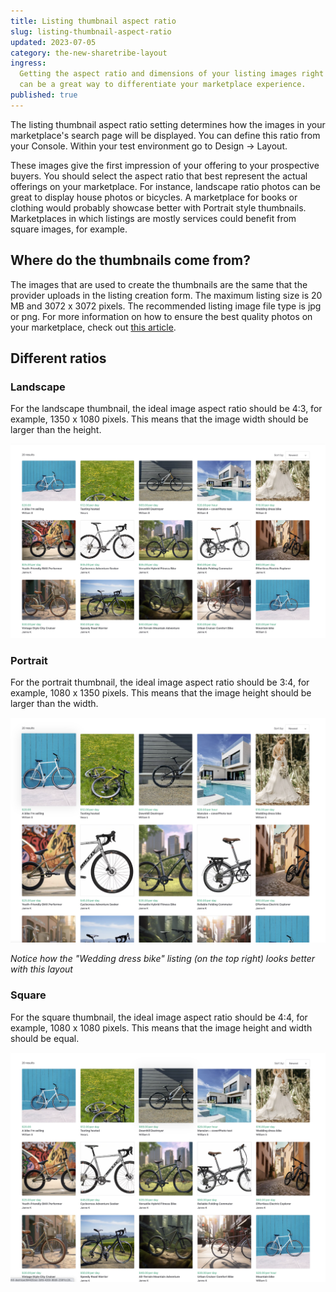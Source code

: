 ```yaml
---
title: Listing thumbnail aspect ratio
slug: listing-thumbnail-aspect-ratio
updated: 2023-07-05
category: the-new-sharetribe-layout
ingress:
  Getting the aspect ratio and dimensions of your listing images right
  can be a great way to differentiate your marketplace experience.
published: true
---
```


The listing thumbnail aspect ratio setting determines how the images in
your marketplace's search page will be displayed. You can define this
ratio from your Console. Within your test environment go to Design →
Layout.

These images give the first impression of your offering to your
prospective buyers. You should select the aspect ratio that best
represent the actual offerings on your marketplace. For instance,
landscape ratio photos can be great to display house photos or bicycles.
A marketplace for books or clothing would probably showcase better with
Portrait style thumbnails. Marketplaces in which listings are mostly
services could benefit from square images, for example.

## Where do the thumbnails come from?

The images that are used to create the thumbnails are the same that the
provider uploads in the listing creation form. The maximum listing size
is 20 MB and 3072 x 3072 pixels. The recommended listing image file type
is jpg or png. For more information on how to ensure the best quality
photos on your marketplace, check out
[this article](https://www.sharetribe.com/docs/the-new-sharetribe/how-to-add-good-looking-logos-and-images/).

## Different ratios

### Landscape

For the landscape thumbnail, the ideal image aspect ratio should be 4:3,
for example, 1350 x 1080 pixels. This means that the image width should
be larger than the height.

![Landscape thumbnails](./layout-landscape.png)

### Portrait

For the portrait thumbnail, the ideal image aspect ratio should be 3:4,
for example, 1080 x 1350 pixels. This means that the image height should
be larger than the width.

![Portrait thumbnails](./layout-portrait.png)

_Notice how the "Wedding dress bike" listing (on the top right) looks
better with this layout_

### Square

For the square thumbnail, the ideal image aspect ratio should be 4:4,
for example, 1080 x 1080 pixels. This means that the image height and
width should be equal.

![Square thumbnails](./layout-square.png)
